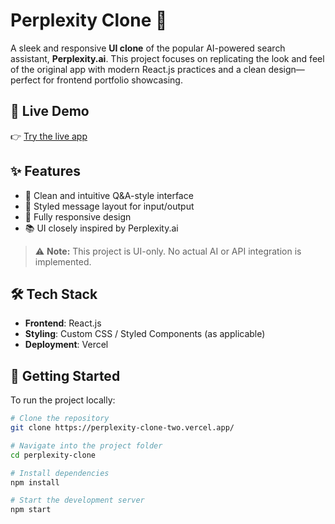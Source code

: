 # Perplexity Clone 🤖

A sleek and responsive **UI clone** of the popular AI-powered search assistant, **Perplexity.ai**. This project focuses on replicating the look and feel of the original app with modern React.js practices and a clean design—perfect for frontend portfolio showcasing.

## 🔗 Live Demo

👉 [Try the live app](https://perplexity-clone-two.vercel.app/)

## ✨ Features

- 🧠 Clean and intuitive Q&A-style interface  
- 💬 Styled message layout for input/output  
- 🎨 Fully responsive design  
- 📚 UI closely inspired by Perplexity.ai  

> ⚠️ **Note:** This project is UI-only. No actual AI or API integration is implemented.

## 🛠 Tech Stack

- **Frontend**: React.js  
- **Styling**: Custom CSS / Styled Components (as applicable)  
- **Deployment**: Vercel  

## 🚀 Getting Started

To run the project locally:

```bash
# Clone the repository
git clone https://perplexity-clone-two.vercel.app/

# Navigate into the project folder
cd perplexity-clone

# Install dependencies
npm install

# Start the development server
npm start
